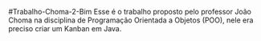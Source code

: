 #Trabalho-Choma-2-Bim
Esse é o trabalho proposto pelo professor João Choma na disciplina de Programação Orientada a Objetos (POO), nele era preciso criar um Kanban em Java.
